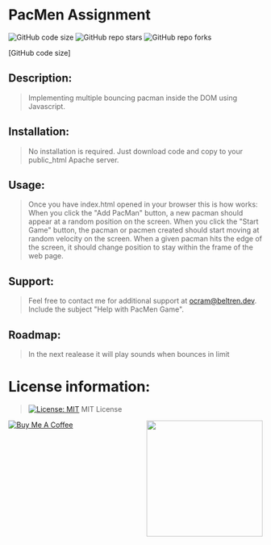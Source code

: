 # PacMen Assignment
![GitHub code size](https://img.shields.io/github/languages/code-size/Envoy-VC/zoom-automation)
![GitHub repo stars](https://img.shields.io/github/stars/Envoy-VC/zoom-automation?style=social)
![GitHub repo forks](https://img.shields.io/github/forks/Envoy-VC/zoom-automation?style=social)

[GitHub code size]

## Description: 
> Implementing multiple bouncing pacman inside the DOM using Javascript.

## Installation: 
> No installation is required. Just download code and copy to your public_html Apache server. 

## Usage: 
> Once you have index.html opened in your browser this is how works: When you click the "Add PacMan" button, a new pacman should appear at a random position on the screen. When you click the "Start Game" button, the pacman or pacmen created should start moving at random velocity on the screen. When a given pacman hits the edge of the screen, it should change position to stay within the frame of the web page.

## Support: 
> Feel free to contact me for additional support at ocram@beltren.dev. Include the subject "Help with PacMen Game".

## Roadmap: 
> In the next realease it will play sounds when bounces in limit

# License information: 
> [![License: MIT](https://img.shields.io/badge/License-MIT-yellow.svg)](https://opensource.org/licenses/MIT) MIT License

<img align='right' src="https://media.giphy.com/media/M9gbBd9nbDrOTu1Mqx/giphy.gif" width="230">

[![Buy Me A Coffee](https://cdn.buymeacoffee.com/buttons/v2/default-yellow.png)](https://www.buymeacoffee.com/otanerocram)
